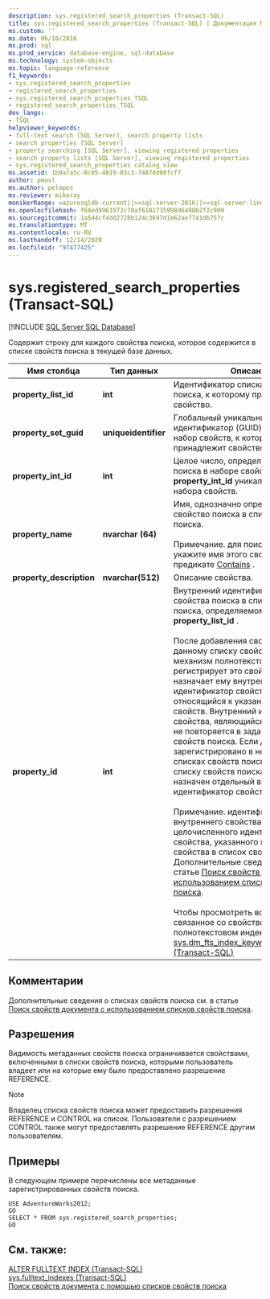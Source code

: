 ```yaml
---
description: sys.registered_search_properties (Transact-SQL)
title: sys.registered_search_properties (Transact-SQL) | Документация Майкрософт
ms.custom: ''
ms.date: 06/10/2016
ms.prod: sql
ms.prod_service: database-engine, sql-database
ms.technology: system-objects
ms.topic: language-reference
f1_keywords:
- sys.registered_search_properties
- registered_search_properties
- sys.registered_search_properties_TSQL
- registered_search_properties_TSQL
dev_langs:
- TSQL
helpviewer_keywords:
- full-text search [SQL Server], search property lists
- search properties [SQL Server]
- property searching [SQL Server], viewing registered properties
- search property lists [SQL Server], viewing registered properties
- sys.registered_search_properties catalog view
ms.assetid: 1b9a7a5c-8c05-4819-83c3-7487dd08fcf7
author: pmasl
ms.author: pelopes
ms.reviewer: mikeray
monikerRange: =azuresqldb-current||>=sql-server-2016||>=sql-server-linux-2017||=azuresqldb-mi-current
ms.openlocfilehash: f68ed9961972c78af6101735998d6498b2f2c909
ms.sourcegitcommit: 1a544cf4dd2720b124c3697d1e62ae7741db757c
ms.translationtype: MT
ms.contentlocale: ru-RU
ms.lasthandoff: 12/14/2020
ms.locfileid: "97477425"
---
```

# <a name="sysregistered_search_properties-transact-sql"></a>sys.registered_search_properties (Transact-SQL)
[!INCLUDE [SQL Server SQL Database](../../includes/applies-to-version/sql-asdb.md)]

  Содержит строку для каждого свойства поиска, которое содержится в списке свойств поиска в текущей базе данных.  
  
|Имя столбца|Тип данных|Описание|  
|-----------------|---------------|-----------------|  
|**property_list_id**|**int**|Идентификатор списка свойств поиска, к которому принадлежит свойство.|  
|**property_set_guid**|**uniqueidentifier**|Глобальный уникальный идентификатор (GUID), определяющий набор свойств, к которому принадлежит свойство поиска.|  
|**property_int_id**|**int**|Целое число, определяющее свойство поиска в наборе свойств. **property_int_id** уникален в пределах набора свойств.|  
|**property_name**|**nvarchar (64)**|Имя, однозначно определяющие свойство поиска в списке свойств поиска.<br /><br /> Примечание. для поиска по свойству укажите имя этого свойства в предикате [Contains](../../t-sql/queries/contains-transact-sql.md) .|  
|**property_description**|**nvarchar(512)**|Описание свойства.|  
|**property_id**|**int**|Внутренний идентификатор свойства свойства поиска в списке свойств поиска, определяемом значением **property_list_id** .<br /><br /> После добавления свойства к данному списку свойств поиска механизм полнотекстового поиска регистрирует это свойство и назначает ему внутренний идентификатор свойства, относящийся к указанному списку свойств. Внутренний идентификатор свойства, являющийся целым числом, не повторяется в заданном списке свойств поиска. Если данное свойство зарегистрировано в нескольких списках свойств поиска, каждому списку свойств поиска может быть назначен отдельный внутренний идентификатор свойств.<br /><br /> Примечание. идентификатор внутреннего свойства отличается от целочисленного идентификатора свойства, указанного при добавлении свойства в список свойств поиска. Дополнительные сведения см. в статье [Поиск свойств документа с использованием списков свойств поиска](../../relational-databases/search/search-document-properties-with-search-property-lists.md).<br /><br /> Чтобы просмотреть все содержимое, связанное со свойством, в полнотекстовом индексе: <br />                  [sys.dm_fts_index_keywords_by_property (Transact-SQL)](../../relational-databases/system-dynamic-management-views/sys-dm-fts-index-keywords-by-property-transact-sql.md)|  
  
## <a name="remarks"></a>Комментарии  
 Дополнительные сведения о списках свойств поиска см. в статье [Поиск свойств документа с использованием списков свойств поиска](../../relational-databases/search/search-document-properties-with-search-property-lists.md).  
  
## <a name="permissions"></a>Разрешения  
 Видимость метаданных свойств поиска ограничивается свойствами, включенными в списки свойств поиска, которыми пользователь владеет или на которые ему было предоставлено разрешение REFERENCE.  
  
> [!NOTE]  
>  Владелец списка свойств поиска может предоставить разрешения REFERENCE и CONTROL на список. Пользователи с разрешением CONTROL также могут предоставлять разрешение REFERENCE другим пользователям.  
  
## <a name="examples"></a>Примеры  
 В следующем примере перечислены все метаданные зарегистрированных свойств поиска.  
  
```  
USE AdventureWorks2012;  
GO  
SELECT * FROM sys.registered_search_properties;   
GO  
```  
  
## <a name="see-also"></a>См. также:  
 [ALTER FULLTEXT INDEX (Transact-SQL)](../../t-sql/statements/alter-fulltext-index-transact-sql.md)   
 [sys.fulltext_indexes (Transact-SQL)](../../relational-databases/system-catalog-views/sys-fulltext-indexes-transact-sql.md)   
 [Поиск свойств документа с помощью списков свойств поиска](../../relational-databases/search/search-document-properties-with-search-property-lists.md)  
  
  

